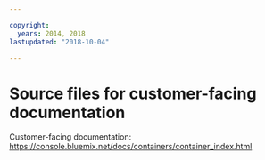 ```yaml
---

copyright:
  years: 2014, 2018
lastupdated: "2018-10-04"

---
```



# Source files for customer-facing documentation

Customer-facing documentation: https://console.bluemix.net/docs/containers/container_index.html



